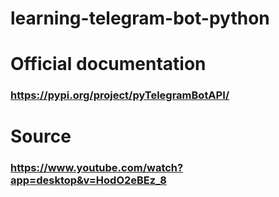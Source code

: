 # learning-telegram-bot-python

# Official documentation
### https://pypi.org/project/pyTelegramBotAPI/ 

# Source
### https://www.youtube.com/watch?app=desktop&v=HodO2eBEz_8 

